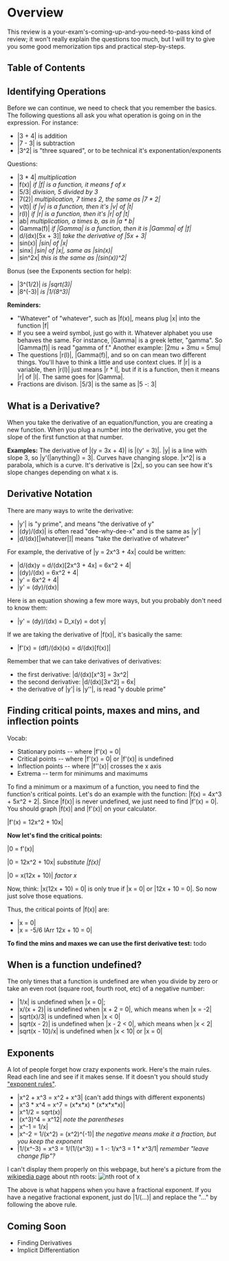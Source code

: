 # Overview
This review is a your-exam's-coming-up-and-you-need-to-pass kind of review; it won't really explain the questions too much, but I will try to give you some good memorization tips and practical step-by-steps.

<div id="table-of-contents">
    <h2>Table of Contents</h2>
</div>

## Identifying Operations
Before we can continue, we need to check that you remember the basics. The following questions all ask you what operation is going on in the expression. For instance:
  * |3 + 4| is addition
  * |7 - 3| is subtraction
  * |3^2| is "three squared", or to be technical it's exponentation/exponents

Questions:
  * |3 * 4| _multiplication_
  * |f(x)| _if |f| is a function, it means f of x_
  * |5/3| _division, 5 divided by 3_
  * |7(2)| _multiplication, 7 times 2, the same as |7 * 2|_
  * |v(t)| _if |v| is a function, then it's |v| of |t|_
  * |r(l)| _if |r| is a function, then it's |r| of |t|_
  * |ab| _multiplication, a times b, as in |a * b|_
  * |Gamma(f)| _if |Gamma| is a function, then it is |Gamma| of |f|_
  * |d/(dx)[5x + 3]| _take the derivative of |5x + 3|_
  * |sin(x)| _|sin| of |x|_
  * |sinx| _|sin| of |x|, same as |sin(x)|_
  * |sin^2x| _this is the same as |(sin(x))^2|_

Bonus (see the Exponents section for help):
  * |3^(1/2)| _is |sqrt(3)|_
  * |8^(-3)| _is |1/(8^3)|_

**Reminders:**
  * "Whatever" of "whatever", such as |f(x)|, means plug |x| into the function |f|
  * If you see a weird symbol, just go with it. Whatever alphabet you use behaves the same. For instance, |Gamma| is a greek letter, "gamma". So |Gamma(f)| is read "gamma of f." Another example: |2mu + 3mu = 5mu|
  * The questions |r(l)|, |Gamma(f)|, and so on can mean two different things. You'll have to think a little and use context clues. If |r| is a variable, then |r(l)| just means |r * l|, but if it is a function, then it means |r| of |l|. The same goes for |Gamma|.
  * Fractions are divison. |5/3| is the same as |5 -: 3|

## What is a Derivative?
When you take the derivative of an equation/function, you are creating a new function. When you plug a number into the derivative, you get the slope of the first function at that number.

**Examples:** The derivative of |(y = 3x + 4)| is |(y' = 3)|. |y| is a line with slope 3, so |y'(|anything|) = 3|. Curves have changing slope. |x^2| is a parabola, which is a curve. It's derivative is |2x|, so you can see how it's slope changes depending on what x is.

## Derivative Notation
There are many ways to write the derivative:
  * |y'| is "y prime", and means "the derivative of y"
  * |(dy)/(dx)| is often read "dee-why-dee-x" and is the same as |y'|
  * |d/(dx)[|whatever|]| means "take the derivative of whatever"

For example, the derivative of |y = 2x^3 + 4x| could be written:
  * |d/(dx)y = d/(dx)[2x^3 + 4x] = 6x^2 + 4|
  * |(dy)/(dx) = 6x^2 + 4|
  * |y' = 6x^2 + 4|
  * |y' = (dy)/(dx)|

Here is an equation showing a few more ways, but you probably don't need to know them:
  * |y' = (dy)/(dx) = D_x(y) = dot y|

If we are taking the derivative of |f(x)|, it's basically the same:
  * |f'(x) = (df)/(dx)(x) = d/(dx)[f(x)]|

Remember that we can take derivatives of derivatives:
  * the first derivative: |d/(dx)[x^3] = 3x^2|
  * the second derivative: |d/(dx)[3x^2] = 6x|
  * the derivative of |y'| is |y''|, is read "y double prime"

## Finding critical points, maxes and mins, and inflection points

Vocab:
  * Stationary points -- where |f'(x) = 0|
  * Critical points -- where |f'(x) = 0| or |f'(x)| is undefined
  * Inflection points -- where |f''(x)| crosses the x axis
  * Extrema -- term for minimums and maximums

To find a minimum or a maximum of a function, you need to find the function's critical points. Let's do an example with the function: |f(x) = 4x^3 + 5x^2 + 2|. Since |f(x)| is never undefined, we just need to find |f'(x) = 0|. You should graph |f(x)| and |f'(x)| on your calculator.

|f'(x) = 12x^2 + 10x|

**Now let's find the critical points:**

|0 = f'(x)|

|0 = 12x^2 + 10x| _substitute |f(x)|_

|0 = x(12x + 10)| _factor x_

Now, think: |x(12x + 10) = 0| is only true if |x = 0| or |12x + 10 = 0|. So now just solve those equations.

Thus, the critical points of |f(x)| are:
  * |x = 0|
  * |x = -5/6 lArr 12x + 10 = 0|

**To find the mins and maxes we can use the first derivative test:**
todo

## When is a function undefined?
The only times that a function is undefined are when you divide by zero or take an even root (square root, fourth root, etc) of a negative number:
  * |1/x| is undefined when |x = 0|;
  * |x/(x + 2)| is undefined when |x + 2 = 0|, which means when |x = -2|
  * |sqrt(x)/3| is undefined when |x < 0|
  * |sqrt(x - 2)| is undefined when |x - 2 < 0|, which means when |x < 2|
  * |sqrt(x - 10)/x| is undefined when |x < 10| or |x = 0|

## Exponents
A lot of people forget how crazy exponents work. Here's the main rules. Read each line and see if it makes sense. If it doesn't you should study ["exponent rules"](https://www.khanacademy.org/math/pre-algebra/exponents-radicals).

 * |x^2 + x^3 = x^2 + x^3| (can't add things with different exponents)
 * |x^3 \* x^4 = x^7 = (x\*x\*x) \* (x\*x\*x\*x)|
 * |x^1/2 = sqrt(x)|
 * |(x^3)^4 = x^12| _note the parentheses_
 * |x^-1 = 1/x|
 * |x^-2 = 1/(x^2) = (x^2)^(-1)| _the negative means make it a fraction, but you keep the exponent_
 * |1/(x^-3) = x^3 = 1/(1/(x^3)) = 1 -: 1/x^3 = 1 * x^3/1| _remember "leave change flip"?_

I can't display them properly on this webpage, but here's a picture from the [wikipedia page](https://en.wikipedia.org/wiki/Nth_root) about nth roots:
![nth root of x](https://upload.wikimedia.org/math/f/6/e/f6e2875466bdf9e5eb4a7db071b8e812.png)

The above is what happens when you have a fractional exponent. If you have a negative fractional exponent, just do |1/(...)| and replace the "..." by following the above rule.

## Coming Soon
  * Finding Derivatives
  * Implicit Differentiation